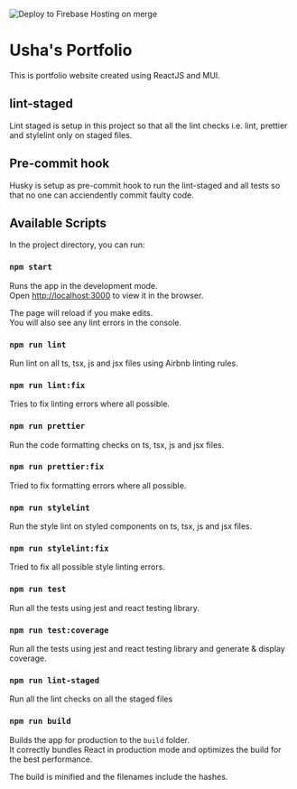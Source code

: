 ![Deploy to Firebase Hosting on merge](https://github.com/usha-gupta/my-portfolio/actions/workflows/firebase-hosting-merge.yml/badge.svg)

# Usha's Portfolio

This is portfolio website created using ReactJS and MUI.

## lint-staged

Lint staged is setup in this project so that all the lint checks i.e. lint, prettier and stylelint only on staged files.

## Pre-commit hook

Husky is setup as pre-commit hook to run the lint-staged and all tests so that no one can acciendently commit faulty code.

## Available Scripts

In the project directory, you can run:

### `npm start`

Runs the app in the development mode.\
Open [http://localhost:3000](http://localhost:3000) to view it in the browser.

The page will reload if you make edits.\
You will also see any lint errors in the console.

### `npm run lint`

Run lint on all ts, tsx, js and jsx files using Airbnb linting rules.

### `npm run lint:fix`

Tries to fix linting errors where all possible.

### `npm run prettier`

Run the code formatting checks on ts, tsx, js and jsx files.

### `npm run prettier:fix`

Tried to fix formatting errors where all possible.

### `npm run stylelint`

Run the style lint on styled components on ts, tsx, js and jsx files.

### `npm run stylelint:fix`

Tried to fix all possible style linting errors.

### `npm run test`

Run all the tests using jest and react testing library.

### `npm run test:coverage`

Run all the tests using jest and react testing library and generate & display coverage.

### `npm run lint-staged`

Run all the lint checks on all the staged files

### `npm run build`

Builds the app for production to the `build` folder.\
It correctly bundles React in production mode and optimizes the build for the best performance.

The build is minified and the filenames include the hashes.